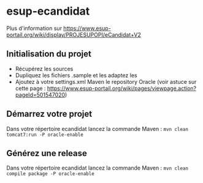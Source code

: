 # esup-ecandidat
Plus d'information sur https://www.esup-portail.org/wiki/display/PROJESUPOPI/eCandidat+V2

## Initialisation du projet
* Récupérez les sources
* Dupliquez les fichiers .sample et les adaptez les
* Ajoutez à votre settings.xml Maven le repository Oracle (voir astuce sur cette page : https://www.esup-portail.org/wiki/pages/viewpage.action?pageId=501547020)

## Démarrez votre projet
Dans votre répertoire ecandidat lancez la commande Maven : 
`mvn clean  tomcat7:run -P oracle-enable`

## Générez une release
Dans votre répertoire ecandidat lancez la commande Maven : 
`mvn clean compile package -P oracle-enable`